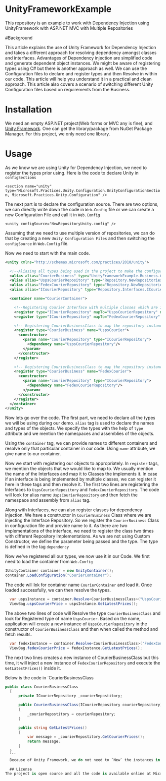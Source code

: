 # UnityFrameworkExample
This repository is an example to work with Dependency Injection using UnityFramework with ASP.NET MVC with Multiple Repositories

#Background
<p>
This article explains the use of Unity Framework for Dependency Injection and takes a different approach for resolving dependency amongst classes and interfaces. Advantages of Dependency injection are simplified code and generate dependent object instances. We might be aware of registering types using C# but there is another approach as well. We can use the Configuration files to declare and register types and then Resolve in within our code. This article will help you understand it in a practical and clean approach. This article also covers a scenario of switching different Unity Configuration files based on requirements from the Business.
</p>

# Installation
We need an empty ASP.NET project(Web forms or MVC any is fine), and [Unity Framework](https://msdn.microsoft.com/en-us/library/ff660859(v=pandp.20).aspx). One can get the library/package from NuGet Package Manager. For this project, we only need one library.

# Usage
As we know we are using Unity for Dependency Injection, we need to register the types prior using. 
Here is the code to declare Unity in `configSections`

`<section name="unity" type="Microsoft.Practices.Unity.Configuration.UnityConfigurationSection, Microsoft.Practices.Unity.Configuration" />`

The next part is to declare the configuration source. There are two options, we can directly write down the code in `Web.Config` file or we can create a new Configuration File and call it in `Web.Config`

`<unity configSource="NewRepositoryUnity.config" />`

Assuming that we need to use multiple version of repositories, we can do that by creating a new `Unity Configuration Files` and then switching the `configSource` in `Web.Config` file. 

Now we need to start with the main code.
```xml
<unity xmlns="http://schemas.microsoft.com/practices/2010/unity">

  <!--Aliasing all types being used in the project to make the configuration file more readable-->
  <alias alias="CourierBusiness" type="UnityFrameworkExample.Business.CourierBusinessClass, UnityFrameworkExample" />
  <alias alias="UspsCourierRepository" type="Repository.NewRepositories.UspsCourierRepository, Repository" />
  <alias alias="FedexCourierRepository" type="Repository.NewRepositories.FedexCourierRepository, Repository" />
  <alias alias="ICourierRepository" type="Repository.Interfaces.ICourierRepository, Repository" />

  <container name="CourierContainer">

    <!--Registering Courier Interface with multiple classes which are implementing that particular interface-->
    <register type="ICourierRepository" mapTo="UspsCourierRepository" name="UspsCourierRepository"/>
    <register type="ICourierRepository" mapTo="FedexCourierRepository" name="FedexCourierRepository"/>

    <!-- Registering CourierBusinessClass to map the repository instance to Usps Repository-->
    <register type="CourierBusiness" name="UspsCourier">
      <constructor>
        <param name="courierRepository" type="ICourierRepository">
          <dependency name="UspsCourierRepository"/>
        </param>
      </constructor>
    </register>

    <!-- Registering CourierBusinessClass to map the repository instance to Fedex Repository-->
    <register type="CourierBusiness" name="FedexCourier">
      <constructor>
        <param name="courierRepository" type="ICourierRepository">
          <dependency name="FedexCourierRepository"/>
        </param>
      </constructor>
    </register>
  </container>
</unity>
```
Now lets go over the code.
The first part, we need to declare all the types we will be using during our demo. `alias` tag is used to declare the names and types of the objects. We specify the types with the help of `type` attribute and we mention the namespaces and assemblies of the objects.


Using the `container` tag, we can provide names to different containers and resolve only that particular container in our code. Using `name` attribute, we give name to our container.

Now we start with registering our objects to appropriately. In `register` tags, we mention the objects that we would like to map to. We usually mention the name of the Interfaces and map it to Classes the implements it. In case if an interface is being implemented by multiple classes, we can register it here in these tags and then resolve it. The first two lines are registering the Interfaces to `UspsCourierRepository` and `FedexCourierRepository`. The code will look for alias name `UspsCourierRepository` and then fetch the namespace and assembly from `alias` tag.

Along with Interfaces, we can also register classes for dependency injection. We have a constructor in `CourierBusiness` Class where we are injecting the Interface Repository. So we register the `CourierBusiness` Class in configuration file and provide name to it. As there are two implementations of the interface, we need to register the class two times with different Repository Implementations. As we are not using Custom Constructor, we define the parameter being passed and the type. The type is defined in the tag `dependency`

Now we've registered all our types, we now use it in our Code. We first need to load the container from `Web.Config`
```C#
IUnityContainer container = new UnityContainer();
container.LoadConfiguration("CourierContainer");
```

The code will lok for container name `CourierContainer` and load it. Once loaded successfully, we can then resolve the types.

```C#
  var uspsInstance = container.Resolve<CourierBusinessClass>("UspsCourier");
  ViewBag.uspsCourierPrice = uspsInstance.GetLatestPrices();
  ```
The above two lines of code will Resolve the type `CourierBusinessClass` and look for Registered type of name `UspsCourier`. Based on the name, application will create a new instance of `UspsCourierRepository` in the constructor of `CourierBusinessClass` and then when called the method and fetch results. 

```C#
  var fedexInstance = container.Resolve<CourierBusinessClass>("FedexCourier");
  ViewBag.fedexCourierPrice = fedexInstance.GetLatestPrices();
  ```
  The next two lines creates a new instance of CourierBusinessClass but this time, it will inject a new instance of `FedexCourierRepository` and execute the `GetLatestPrices()` inside it. 
  
  Below is the code in `CourierBusinessClass
  ```C#
  public class CourierBusinessClass
    {
        private ICourierRepository _courierRepostitory;

        public CourierBusinessClass(ICourierRepository courierRepository)
        {
            _courierRepostitory = courierRepository;
        }

        public string GetLatestPrices()
        {
            var message = _courierRepostitory.GetCourierPrices();
            return message;
        }
    }
    ```
    Because of Unity Framework, we do not need to `New` the instances in the Business class, Unity does that for us and maps it to appropriate Class based on our configuration files.
    
    ## License
The project is open source and all the code is available online at Microsoft Website,
